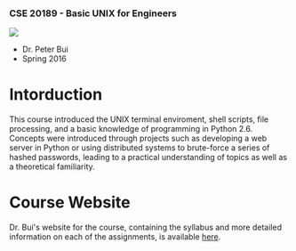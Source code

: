 ### CSE 20189 - Basic UNIX for Engineers
![][1]

* Dr. Peter Bui
* Spring 2016

# Intorduction

This course introduced the UNIX terminal enviroment, shell scripts, file processing, and a basic knowledge of programming in Python 2.6. Concepts were introduced through projects such as developing a web server in Python or using distributed systems to brute-force a series of hashed passwords, leading to a practical understanding of topics as well as a theoretical familiarity.

# Course Website

Dr. Bui's website for the course, containing the syllabus and more detailed information on each of the assignments, is available [here](https://www3.nd.edu/~pbui/teaching/cse.20189.sp16/).

[1]: https://upload.wikimedia.org/wikipedia/commons/thumb/e/e5/Tux_chico.svg/350px-Tux_chico.svg.png